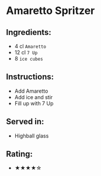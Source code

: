 # Amaretto Spritzer

## Ingredients:
- 4 cl `Amaretto`
- 12 cl `7 Up`
- 8 `ice cubes`

## Instructions:
- Add Amaretto
- Add ice and stir
- Fill up with 7 Up

## Served in:
- Highball glass

## Rating:
- ★★★★☆